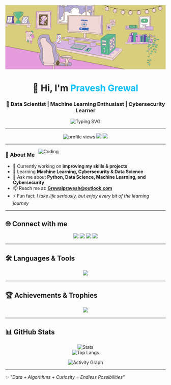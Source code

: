 ![logo](profile.png)

<h1 align="center">👋 Hi, I'm <span style="color:#00BFFF;">Pravesh Grewal</span></h1>
<h3 align="center">🚀 Data Scientist | Machine Learning Enthusiast | Cybersecurity Learner</h3>

<p align="center">
  <img src="https://readme-typing-svg.herokuapp.com?font=Fira+Code&weight=600&size=22&pause=1000&color=7F3FBF&center=true&vCenter=true&width=600&lines=Data+Scientist+from+India;Python+%7C+Machine+Learning+%7C+Cybersecurity;Always+Learning+and+Building+💡" alt="Typing SVG" />
</p>

---

<div align="center">
 <img src="https://komarev.com/ghpvc/?username=praveshgrewal&label=Profile%20Views&color=0e75b6&style=flat" alt="profile views" />
 <img src="https://img.shields.io/badge/Focus-Data%20Science%20%7C%20ML%20%7C%20AI-brightgreen" />
 <img src="https://img.shields.io/badge/Code-Python%20%7C%20C++%20%7C%20Django-blue" />
</div>

---

<img align="right" alt="Coding" width="400" src="https://user-images.githubusercontent.com/74038190/229223263-cf2e4b07-2615-4f87-9c38-e37600f8381a.gif">

### 🌟 About Me  
- 🔭 Currently working on **improving my skills & projects**  
- 🌱 Learning **Machine Learning, Cybersecurity & Data Science**  
- 💬 Ask me about **Python, Data Science, Machine Learning, and Cybersecurity**  
- 📫 Reach me at: **Grewalpravesh@outlook.com**  
- ⚡ Fun fact: *I take life seriously, but enjoy every bit of the learning journey*  

---

## 🌐 Connect with me  
<p align="center">
<a href="https://linkedin.com/in/pravesh-grewal"><img src="https://skillicons.dev/icons?i=linkedin" height="40" /></a>
<a href="https://medium.com/@studyjiger"><img src="https://skillicons.dev/icons?i=medium" height="40" /></a>
<a href="https://www.youtube.com/@grewalcode"><img src="https://skillicons.dev/icons?i=youtube" height="40" /></a>
<a href="https://www.instagram.com/codegrewal"><img src="https://skillicons.dev/icons?i=instagram" height="40" /></a>
</p>

---

## 🛠️ Languages & Tools  

<p align="center">
<img src="https://skillicons.dev/icons?i=python,flask,django,cpp,javascript,mysql,mongodb,git,github,docker,linux,vscode,aws" />
</p>

---

## 🏆 Achievements & Trophies  
<p align="center">
<img src="https://github-profile-trophy.vercel.app/?username=praveshgrewal&theme=matrix&no-bg=true&no-frame=true&row=1&column=6&title=Stars,Followers,Repositories,Commits,Issues,PullRequest">
</p>

---

## 📊 GitHub Stats  
<div align="center">

![Stats](https://github-readme-stats.vercel.app/api?username=praveshgrewal&theme=vue-dark&show_icons=true&count_private=true&hide_border=false)  
![Top Langs](https://github-readme-stats.vercel.app/api/top-langs/?username=praveshgrewal&layout=compact&theme=vue-dark)  

![Activity Graph](https://github-readme-activity-graph.vercel.app/graph?username=praveshgrewal&theme=react-dark&bg_color=0D1117&color=7F3FBF&line=7F3FBF&point=7F3FBF&area=true)
</div>

---

✨ *"Data + Algorithms + Curiosity = Endless Possibilities"*  
